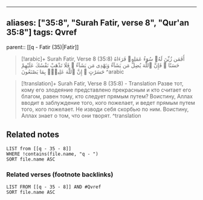 
---
aliases: ["35:8", "Surah Fatir, verse 8", "Qur'an 35:8"]
tags: Qvref
---

parent:: [[q - Fatir (35)|Fatir]]

> [!arabic]+ Surah Fatir, Verse 8 (35:8)
> <span class="quran-arabic">أَفَمَن زُيِّنَ لَهُۥ سُوٓءُ عَمَلِهِۦ فَرَءَاهُ حَسَنًا ۖ فَإِنَّ ٱللَّهَ يُضِلُّ مَن يَشَآءُ وَيَهْدِى مَن يَشَآءُ ۖ فَلَا تَذْهَبْ نَفْسُكَ عَلَيْهِمْ حَسَرَٰتٍ ۚ إِنَّ ٱللَّهَ عَلِيمٌۢ بِمَا يَصْنَعُونَ</span>
^arabic

> [!translation]+ Surah Fatir, Verse 8 (35:8) - Translation
> Разве тот, кому его злодеяние представлено прекрасным и кто считает его благом, равен тому, кто следует прямым путем? Воистину, Аллах вводит в заблуждение того, кого пожелает, и ведет прямым путем того, кого пожелает. Не изводи себя скорбью по ним. Воистину, Аллах знает о том, что они творят.
^translation



## Related notes
```dataview
LIST from [[q - 35 - 8]]
WHERE !contains(file.name, "q - ")
SORT file.name ASC
```

### Related verses (footnote backlinks)
```dataview
LIST FROM [[q - 35 - 8]] AND #Qvref
SORT file.name ASC
```

